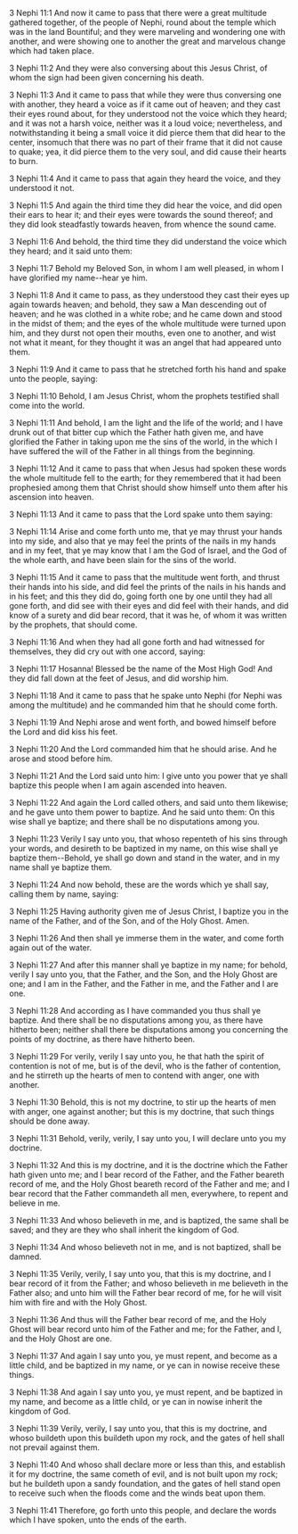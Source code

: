 3 Nephi 11:1 And now it came to pass that there were a great multitude
gathered together, of the people of Nephi, round about the temple which
was in the land Bountiful; and they were marveling and wondering one
with another, and were showing one to another the great and marvelous
change which had taken place.

3 Nephi 11:2 And they were also conversing about this Jesus Christ, of
whom the sign had been given concerning his death.

3 Nephi 11:3 And it came to pass that while they were thus conversing
one with another, they heard a voice as if it came out of heaven; and
they cast their eyes round about, for they understood not the voice
which they heard; and it was not a harsh voice, neither was it a loud
voice; nevertheless, and notwithstanding it being a small voice it did
pierce them that did hear to the center, insomuch that there was no part
of their frame that it did not cause to quake; yea, it did pierce them
to the very soul, and did cause their hearts to burn.

3 Nephi 11:4 And it came to pass that again they heard the voice, and
they understood it not.

3 Nephi 11:5 And again the third time they did hear the voice, and did
open their ears to hear it; and their eyes were towards the sound
thereof; and they did look steadfastly towards heaven, from whence the
sound came.

3 Nephi 11:6 And behold, the third time they did understand the voice
which they heard; and it said unto them:

3 Nephi 11:7 Behold my Beloved Son, in whom I am well pleased, in whom I
have glorified my name--hear ye him.

3 Nephi 11:8 And it came to pass, as they understood they cast their
eyes up again towards heaven; and behold, they saw a Man descending out
of heaven; and he was clothed in a white robe; and he came down and
stood in the midst of them; and the eyes of the whole multitude were
turned upon him, and they durst not open their mouths, even one to
another, and wist not what it meant, for they thought it was an angel
that had appeared unto them.

3 Nephi 11:9 And it came to pass that he stretched forth his hand and
spake unto the people, saying:

3 Nephi 11:10 Behold, I am Jesus Christ, whom the prophets testified
shall come into the world.

3 Nephi 11:11 And behold, I am the light and the life of the world; and
I have drunk out of that bitter cup which the Father hath given me, and
have glorified the Father in taking upon me the sins of the world, in
the which I have suffered the will of the Father in all things from the
beginning.

3 Nephi 11:12 And it came to pass that when Jesus had spoken these words
the whole multitude fell to the earth; for they remembered that it had
been prophesied among them that Christ should show himself unto them
after his ascension into heaven.

3 Nephi 11:13 And it came to pass that the Lord spake unto them saying:

3 Nephi 11:14 Arise and come forth unto me, that ye may thrust your
hands into my side, and also that ye may feel the prints of the nails in
my hands and in my feet, that ye may know that I am the God of Israel,
and the God of the whole earth, and have been slain for the sins of the
world.

3 Nephi 11:15 And it came to pass that the multitude went forth, and
thrust their hands into his side, and did feel the prints of the nails
in his hands and in his feet; and this they did do, going forth one by
one until they had all gone forth, and did see with their eyes and did
feel with their hands, and did know of a surety and did bear record,
that it was he, of whom it was written by the prophets, that should
come.

3 Nephi 11:16 And when they had all gone forth and had witnessed for
themselves, they did cry out with one accord, saying:

3 Nephi 11:17 Hosanna! Blessed be the name of the Most High God! And
they did fall down at the feet of Jesus, and did worship him.

3 Nephi 11:18 And it came to pass that he spake unto Nephi (for Nephi
was among the multitude) and he commanded him that he should come forth.

3 Nephi 11:19 And Nephi arose and went forth, and bowed himself before
the Lord and did kiss his feet.

3 Nephi 11:20 And the Lord commanded him that he should arise. And he
arose and stood before him.

3 Nephi 11:21 And the Lord said unto him: I give unto you power that ye
shall baptize this people when I am again ascended into heaven.

3 Nephi 11:22 And again the Lord called others, and said unto them
likewise; and he gave unto them power to baptize. And he said unto them:
On this wise shall ye baptize; and there shall be no disputations among
you.

3 Nephi 11:23 Verily I say unto you, that whoso repenteth of his sins
through your words, and desireth to be baptized in my name, on this wise
shall ye baptize them--Behold, ye shall go down and stand in the water,
and in my name shall ye baptize them.

3 Nephi 11:24 And now behold, these are the words which ye shall say,
calling them by name, saying:

3 Nephi 11:25 Having authority given me of Jesus Christ, I baptize you
in the name of the Father, and of the Son, and of the Holy Ghost. Amen.

3 Nephi 11:26 And then shall ye immerse them in the water, and come
forth again out of the water.

3 Nephi 11:27 And after this manner shall ye baptize in my name; for
behold, verily I say unto you, that the Father, and the Son, and the
Holy Ghost are one; and I am in the Father, and the Father in me, and
the Father and I are one.

3 Nephi 11:28 And according as I have commanded you thus shall ye
baptize. And there shall be no disputations among you, as there have
hitherto been; neither shall there be disputations among you concerning
the points of my doctrine, as there have hitherto been.

3 Nephi 11:29 For verily, verily I say unto you, he that hath the spirit
of contention is not of me, but is of the devil, who is the father of
contention, and he stirreth up the hearts of men to contend with anger,
one with another.

3 Nephi 11:30 Behold, this is not my doctrine, to stir up the hearts of
men with anger, one against another; but this is my doctrine, that such
things should be done away.

3 Nephi 11:31 Behold, verily, verily, I say unto you, I will declare
unto you my doctrine.

3 Nephi 11:32 And this is my doctrine, and it is the doctrine which the
Father hath given unto me; and I bear record of the Father, and the
Father beareth record of me, and the Holy Ghost beareth record of the
Father and me; and I bear record that the Father commandeth all men,
everywhere, to repent and believe in me.

3 Nephi 11:33 And whoso believeth in me, and is baptized, the same shall
be saved; and they are they who shall inherit the kingdom of God.

3 Nephi 11:34 And whoso believeth not in me, and is not baptized, shall
be damned.

3 Nephi 11:35 Verily, verily, I say unto you, that this is my doctrine,
and I bear record of it from the Father; and whoso believeth in me
believeth in the Father also; and unto him will the Father bear record
of me, for he will visit him with fire and with the Holy Ghost.

3 Nephi 11:36 And thus will the Father bear record of me, and the Holy
Ghost will bear record unto him of the Father and me; for the Father,
and I, and the Holy Ghost are one.

3 Nephi 11:37 And again I say unto you, ye must repent, and become as a
little child, and be baptized in my name, or ye can in nowise receive
these things.

3 Nephi 11:38 And again I say unto you, ye must repent, and be baptized
in my name, and become as a little child, or ye can in nowise inherit
the kingdom of God.

3 Nephi 11:39 Verily, verily, I say unto you, that this is my doctrine,
and whoso buildeth upon this buildeth upon my rock, and the gates of
hell shall not prevail against them.

3 Nephi 11:40 And whoso shall declare more or less than this, and
establish it for my doctrine, the same cometh of evil, and is not built
upon my rock; but he buildeth upon a sandy foundation, and the gates of
hell stand open to receive such when the floods come and the winds beat
upon them.

3 Nephi 11:41 Therefore, go forth unto this people, and declare the
words which I have spoken, unto the ends of the earth.
